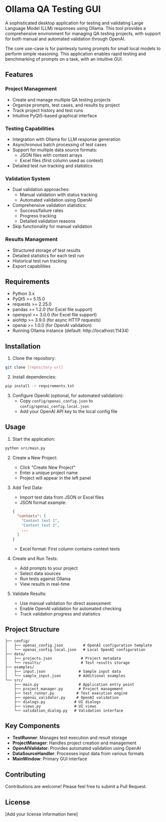 # Ollama QA Testing GUI

A sophisticated desktop application for testing and validating Large Language Model (LLM) responses using Ollama. This tool provides a comprehensive environment for managing QA testing projects, with support for both manual and automated validation through OpenAI.

The core use-case is for painlessly tuning prompts for small local models to perform simple reasoning. This application enables rapid testing and benchmarking of prompts on a task, with an intuitive GUI.

## Features

### Project Management
- Create and manage multiple QA testing projects
- Organize prompts, test cases, and results by project
- Track project history and test runs
- Intuitive PyQt5-based graphical interface

### Testing Capabilities
- Integration with Ollama for LLM response generation
- Asynchronous batch processing of test cases
- Support for multiple data source formats:
  - JSON files with context arrays
  - Excel files (first column used as context)
- Detailed test run tracking and statistics

### Validation System
- Dual validation approaches:
  - Manual validation with status tracking
  - Automated validation using OpenAI
- Comprehensive validation statistics:
  - Success/failure rates
  - Progress tracking
  - Detailed validation reasons
- Skip functionality for manual validation

### Results Management
- Structured storage of test results
- Detailed statistics for each test run
- Historical test run tracking
- Export capabilities

## Requirements

- Python 3.x
- PyQt5 >= 5.15.0
- requests >= 2.25.0
- pandas >= 1.2.0 (for Excel file support)
- openpyxl >= 3.0.0 (for Excel file support)
- aiohttp >= 3.9.0 (for async HTTP requests)
- openai >= 1.0.0 (for OpenAI validation)
- Running Ollama instance (default: http://localhost:11434)

## Installation

1. Clone the repository:
```bash
git clone [repository-url]
```

2. Install dependencies:
```bash
pip install -r requirements.txt
```

3. Configure OpenAI (optional, for automated validation):
   - Copy `config/openai_config.json` to `config/openai_config.local.json`
   - Add your OpenAI API key to the local config file

## Usage

1. Start the application:
```bash
python src/main.py
```

2. Create a New Project:
   - Click "Create New Project"
   - Enter a unique project name
   - Project will appear in the left panel

3. Add Test Data:
   - Import test data from JSON or Excel files
   - JSON format example:
   ```json
   {
     "contexts": [
       "Context text 1",
       "Context text 2",
       ...
     ]
   }
   ```
   - Excel format: First column contains context texts

4. Create and Run Tests:
   - Add prompts to your project
   - Select data sources
   - Run tests against Ollama
   - View results in real-time

5. Validate Results:
   - Use manual validation for direct assessment
   - Enable OpenAI validation for automated checking
   - Track validation progress and statistics

## Project Structure

```
├── config/
│   ├── openai_config.json         # OpenAI configuration template
│   └── openai_config.local.json   # Local OpenAI configuration
├── data/
│   ├── projects.json             # Project metadata
│   └── results/                  # Test results storage
├── examples/
│   ├── input.json               # Sample input data
│   └── sample_input.json        # Additional examples
└── src/
    ├── main.py                  # Application entry point
    ├── project_manager.py       # Project management
    ├── test_runner.py          # Test execution engine
    ├── openai_validator.py     # OpenAI validation
    ├── dialogs.py             # UI dialogs
    ├── views.py               # UI views
    └── validation_dialog.py   # Validation interface
```

## Key Components

- **TestRunner**: Manages test execution and result storage
- **ProjectManager**: Handles project creation and management
- **OpenAIValidator**: Provides automated validation using OpenAI
- **DataSourceHandler**: Processes input data from various formats
- **MainWindow**: Primary GUI interface

## Contributing

Contributions are welcome! Please feel free to submit a Pull Request.

## License

[Add your license information here]